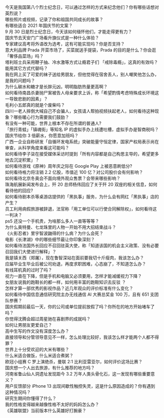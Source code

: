 今天是我国第八个烈士纪念日，可以通过怎样的方式来纪念他们？你有哪些话想对英烈说？  
哪些照片或视频，记录了你和祖国共同成长的故事？  
有哪些适合 2021 年国庆节的文案？  
9 月 30 日是烈士纪念日，今天该如何缅怀他们，才能走得更有力？  
国庆节去天安门广场看升旗仪式是一种什么体验？  
专家建议高考将外语改为选考，这有可能实现吗？你是否支持？  
意大利品牌 Prada 开菜市场了，买菜就送手提袋，Prada 的目的是什么？你会逛「奢侈品菜场」吗？  
塔利班士兵采用鞭子抽、冷水激等方式让瘾君子们 「戒除毒瘾」，这真的有效吗？能用其它方式代替吗？  
我在网上买了可爱的袜子送给男朋友，但他觉得在宿舍丢人，别人嘲笑他怎么办，是我的问题吗？  
为什么碳水和糖才是长胖元凶，明明脂肪热量更高啊？  
如何看待南昌杀妻抛尸案被告人母亲要求上诉，称「希望酌情考虑特殊成长环境这一导致悲剧的因素」？  
毛利小五郎真的就是个废柴吗？  
四川一老人摔倒大喊自己不会骗人，女孩请人帮拍视频扶起老人，如何看待这种现象？哪些暖心行为需要我们鼓励？  
有没有一种可能，世界上根本不存在所谓的普通人?  
「旅行青蛙」「镇魂街」等知名 IP 的虚拟手办上线遭吐槽，虚拟手办是智商税吗？  
国庆节给你 3 倍薪水，你愿意加班吗？  
广西一企业自称研发「自循环发电系统」突破能量守恒定律，国家产权局表示尚在审查，从科学角度来看这可能吗？  
如何看待李子柒在接受媒体采访时提到「所有内容都是自己构思主导的，希望更多地去沉淀积累」？  
如何看待游戏《原神》周年庆之际在 Google Play 上被恶意刷低分?  
如何看待格力将注销 2.2 亿股，市值近 100 亿？对公司股价会有何影响？  
如何看待北京冬奥会不面向境外观众售票？会带来哪些影响？  
珠海航展新闻发布会上，歼 20 总师杨伟回应了关于歼 20 双座的相关信息，如何看待他的回应?  
如何看待剧本杀等桌游店提供的「黑执事」服务，为什么会有网红「黑执事」店的产生？  
员工利用病假旅游被辞退，法官称「用工单位可以行使合同解除权」，如何看待这一判决？  
ps5 还没一个手机贵，为啥那么多人一直等等等？  
为什么奥特曼、七龙珠里的人物一开始不用大招结束战斗？  
《火影忍者》里宇智波鼬得的什么病？为什么会死？  
电影《长津湖》中的哪些细节最让你印象深刻？  
如何看待法国外长回应不召回驻英大使，称「知道该国的机会主义政策、没有必要召回我们大使进行解释」？  
我是镇关西（郑屠），现在鲁智深站在面前要我切十斤瘦肉，我该怎么办？  
应届毕业生毕业后被公司劝退，再度求职困难，心态崩了，不知道怎么办？  
有线耳机真的过时了吗？  
视力一直在下降，但是手机和电脑又必须要用，怎样才能减缓视力下降？  
女朋友说我的跑鞋长的都一样，如何用丰富的跑鞋知识去反驳 ？  
怎样才算一部优秀的影视作品？近几年观众的评价标准有什么变化？  
如何看待中国信息通信研究院主办无线通信 AI 大赛总奖金 100 万，且有 651 支团队参赛？  
国庆假期前最后一天，你的公司或单位提前放假了吗？你所在的地方开始堵车了吗？  
你觉得沈腾会超过周星驰在喜剧界的成就吗？  
如何让男朋友更爱自己？  
高中生写的作文没有深度怎么办？  
直接领导和分管领导意见不一样，怎么处理比较好，我该怎么样才能两个人都不得罪？  
世界上十分受欢迎的大米有哪些？  
什么米适合做饭，什么米适合煮粥？  
欧冠小组赛 C 罗上演绝杀，曼联 2:1 比利亚雷亚尔，如何评价这场比赛？  
国庆想一个人出去旅游，有什么推荐的地方吗？  
河南省鲁山仙人洞遗址发现距今 3.2 万年人类头骨化石，这一发现有哪些重要意义？  
用户反馈部分 iPhone 13 出现间歇性触控失灵，这是什么原因造成的？你有遇到这种情况吗？  
研究生期间你懂得了什么？  
我的性格变得越来越像性格不太好的妈妈怎么办？  
《英雄联盟》当前版本什么英雄好打腕豪？  
